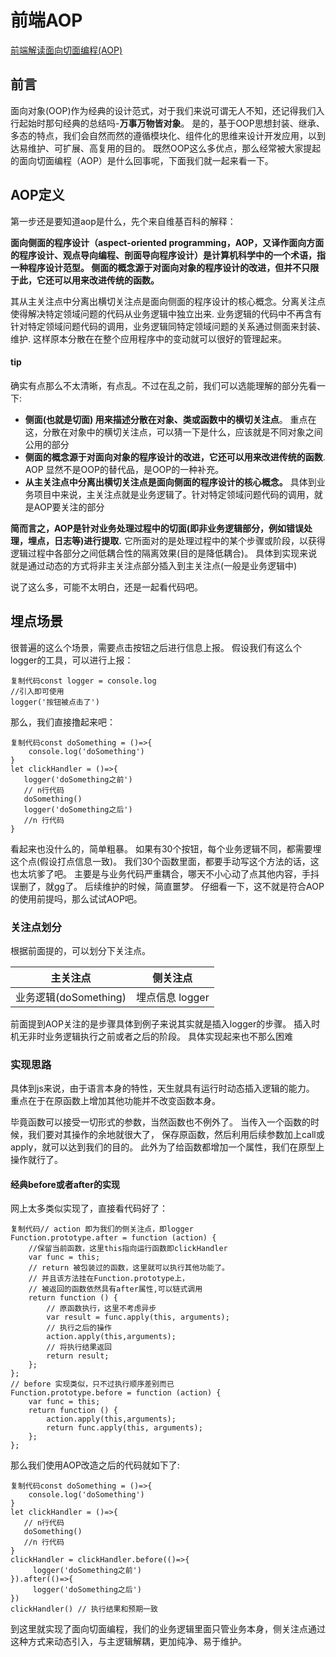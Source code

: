# 前端AOP

[前端解读面向切面编程(AOP)](https://juejin.cn/post/6844903700368982029)

## 前言

面向对象(OOP)作为经典的设计范式，对于我们来说可谓无人不知，还记得我们入行起始时那句经典的总结吗-**万事万物皆对象**。
 是的，基于OOP思想封装、继承、多态的特点，我们会自然而然的遵循模块化、组件化的思维来设计开发应用，以到达易维护、可扩展、高复用的目的。
 既然OOP这么多优点，那么经常被大家提起的面向切面编程（AOP）是什么回事呢，下面我们就一起来看一下。

## AOP定义

第一步还是要知道aop是什么，先个来自维基百科的解释：

**面向侧面的程序设计（aspect-oriented programming，AOP，又译作面向方面的程序设计、观点导向编程、剖面导向程序设计）是计算机科学中的一个术语，指一种程序设计范型。 侧面的概念源于对面向对象的程序设计的改进，但并不只限于此，它还可以用来改进传统的函数。**

其从主关注点中分离出横切关注点是面向侧面的程序设计的核心概念。分离关注点使得解决特定领域问题的代码从业务逻辑中独立出来.
 业务逻辑的代码中不再含有针对特定领域问题代码的调用，业务逻辑同特定领域问题的关系通过侧面来封装、维护. 这样原本分散在在整个应用程序中的变动就可以很好的管理起来。

#### tip

确实有点那么不太清晰，有点乱。不过在乱之前，我们可以选能理解的部分先看一下:

- **侧面(也就是切面) 用来描述分散在对象、类或函数中的横切关注点**。
   重点在这，分散在对象中的横切关注点，可以猜一下是什么，应该就是不同对象之间公用的部分
- **侧面的概念源于对面向对象的程序设计的改进，它还可以用来改进传统的函数**. AOP 显然不是OOP的替代品，是OOP的一种补充。
- **从主关注点中分离出横切关注点是面向侧面的程序设计的核心概念。**
   具体到业务项目中来说，主关注点就是业务逻辑了。针对特定领域问题代码的调用，就是AOP要关注的部分

**简而言之，AOP是针对业务处理过程中的切面(即非业务逻辑部分，例如错误处理，埋点，日志等)进行提取.**
 它所面对的是处理过程中的某个步骤或阶段，以获得逻辑过程中各部分之间低耦合性的隔离效果(目的是降低耦合)。
 具体到实现来说就是通过动态的方式将非主关注点部分插入到主关注点(一般是业务逻辑中)

说了这么多，可能不太明白，还是一起看代码吧。

## 埋点场景

很普遍的这么个场景，需要点击按钮之后进行信息上报。 假设我们有这么个logger的工具，可以进行上报：

```
复制代码const logger = console.log
//引入即可使用
logger('按钮被点击了')
```

那么，我们直接撸起来吧：

```
复制代码const doSomething = ()=>{
    console.log('doSomething')
} 
let clickHandler = ()=>{
   logger('doSomething之前')
   // n行代码 
   doSomething() 
   logger('doSomething之后')
   //n 行代码
}
```

看起来也没什么的，简单粗暴。
 如果有30个按钮，每个业务逻辑不同，都需要埋这个点(假设打点信息一致)。
 我们30个函数里面，都要手动写这个方法的话，这也太坑爹了吧。
 主要是与业务代码严重耦合，哪天不小心动了点其他内容，手抖误删了，就gg了。
 后续维护的时候，简直噩梦。
 仔细看一下，这不就是符合AOP的使用前提吗，那么试试AOP吧。

### 关注点划分

根据前面提的，可以划分下关注点。

| 主关注点              | 侧关注点        |
| --------------------- | --------------- |
| 业务逻辑(doSomething) | 埋点信息 logger |

前面提到AOP关注的是步骤具体到例子来说其实就是插入logger的步骤。
 插入时机无非时业务逻辑执行之前或者之后的阶段。
 具体实现起来也不那么困难

### 实现思路

具体到js来说，由于语言本身的特性，天生就具有运行时动态插入逻辑的能力。
 重点在于在原函数上增加其他功能并不改变函数本身。

毕竟函数可以接受一切形式的参数，当然函数也不例外了。
 当传入一个函数的时候，我们要对其操作的余地就很大了，
 保存原函数，然后利用后续参数加上call或apply，就可以达到我们的目的。
 此外为了给函数都增加一个属性，我们在原型上操作就行了。

#### 经典before或者after的实现

网上太多类似实现了，直接看代码好了：

```
复制代码// action 即为我们的侧关注点，即logger
Function.prototype.after = function (action) {
    //保留当前函数，这里this指向运行函数即clickHandler
    var func = this;
    // return 被包装过的函数，这里就可以执行其他功能了。
    // 并且该方法挂在Function.prototype上，
    // 被返回的函数依然具有after属性,可以链式调用
    return function () {
        // 原函数执行，这里不考虑异步
        var result = func.apply(this, arguments);
        // 执行之后的操作
        action.apply(this,arguments);
        // 将执行结果返回
        return result;
    };
};
// before 实现类似，只不过执行顺序差别而已
Function.prototype.before = function (action) {
    var func = this;
    return function () {
        action.apply(this,arguments);
        return func.apply(this, arguments);
    };
};
```

那么我们使用AOP改造之后的代码就如下了:

```
复制代码const doSomething = ()=>{
    console.log('doSomething')
} 
let clickHandler = ()=>{
   // n行代码 
   doSomething() 
   //n 行代码
}
clickHandler = clickHandler.before(()=>{
     logger('doSomething之前')
}).after(()=>{
     logger('doSomething之后')
})
clickHandler() // 执行结果和预期一致
```

到这里就实现了面向切面编程，我们的业务逻辑里面只管业务本身，侧关注点通过这种方式来动态引入，与主逻辑解耦，更加纯净、易于维护。